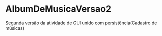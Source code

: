 # AlbumDeMusicaVersao2
Segunda versão da atividade de GUI unido com persistência(Cadastro de músicas)
